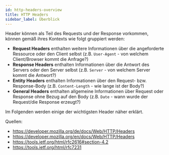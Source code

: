 ```yaml
---
id: http-headers-overview
title: HTTP Headers
sidebar_label: Überblick
---
```


Header können als Teil des Requests und der Response vorkommen, können gemäß ihres Kontexts wie folgt gruppiert werden:
- **Request Headers** enthalten weitere Informationen über die angeforderte Ressource oder den Client selbst (z.B. `User-Agent` - von welchem Client/Browser kommt die Anfrage?)
- **Response Headers** enthalten Informationen über die Antwort des Servers oder den Server selbst (z.B. `Server` - von welchem Server kommt die Antwort?)
- **Entity Headers** enthalten Informationen über den Request- bzw. Response-Body (z.B. `Content-Length` - wie lange ist der Body?)
- **General Headers** enthalten allgemeine Informationen über Request oder Response ohne Bezug auf den Body (z.B. `Date` - wann wurde der Request/die Response erzeugt?)

Im Folgenden werden einige der wichtigsten Header näher erklärt. 

Quellen:
- https://developer.mozilla.org/de/docs/Web/HTTP/Headers
- https://developer.mozilla.org/en/docs/Web/HTTP/Headers
- https://tools.ietf.org/html/rfc2616#section-4.2
- https://tools.ietf.org/html/rfc7231